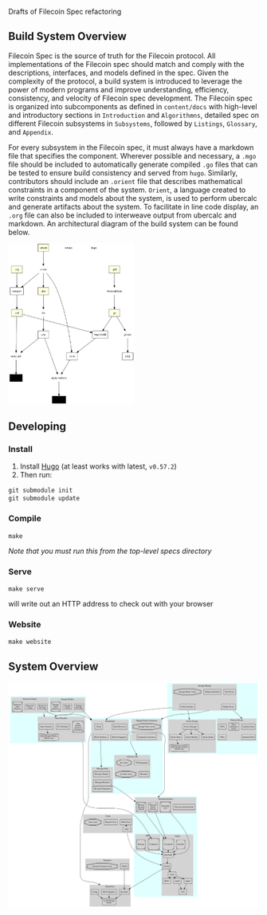 Drafts of Filecoin Spec refactoring

## Build System Overview
Filecoin Spec is the source of truth for the Filecoin protocol. All implementations of the Filecoin spec should match and comply with the descriptions, interfaces, and models defined in the spec. Given the complexity of the protocol, a build system is introduced to leverage the power of modern programs and improve understanding, efficiency, consistency, and velocity of Filecoin spec development. The Filecoin spec is organized into subcomponents as defined in `content/docs` with high-level and introductory sections in `Introduction` and `Algorithmns`, detailed spec on different Filecoin subsystems in `Subsystems`, followed by `Listings`, `Glossary`, and `Appendix`.

For every subsystem in the Filecoin spec, it must always have a markdown file that specifies the component. Wherever possible and necessary, a `.mgo` file should be included to automatically generate compiled `.go` files that can be tested to ensure build consistency and served from `hugo`. Similarly, contributors should include an `.orient` file that describes mathematical constraints in a component of the system. `Orient`, a language created to write constraints and models about the system, is used to perform ubercalc and generate artifacts about the system. To facilitate in line code display, an `.org` file can also be included to interweave output from ubercalc and markdown. An architectural diagram of the build system can be found below.

<img src="./diagrams/buildsys/buildsys.svg" width="50%">

## Developing

### Install

1. Install [Hugo](https://gohugo.io) (at least works with latest, `v0.57.2`)
2. Then run:
  ```
  git submodule init
  git submodule update
  ```

### Compile

```
make
```

*Note that you must run this from the top-level specs directory*

### Serve

```
make serve
```

will write out an HTTP address to check out with your browser

### Website

```
make website
```

## System Overview

<img src="diagrams/overview1/overview.svg" />
